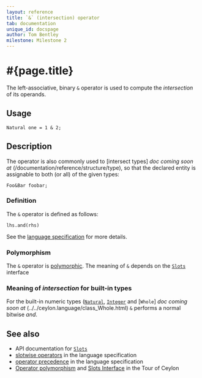```yaml
---
layout: reference
title: `&` (intersection) operator
tab: documentation
unique_id: docspage
author: Tom Bentley
milestone: Milestone 2
---
```


# #{page.title}

The left-associative, binary `&` operator is used to compute the 
*intersection* of its operands.

## Usage 

    Natural one = 1 & 2;

## Description

The operator is also commonly used to [intersect types] _doc coming soon at_ (/documentation/reference/structure/type), 
so that the declared entity is assignable to both (or all) of the given types:

    Foo&Bar foobar;

### Definition

The `&` operator is defined as follows:

    lhs.and(rhs)

See the [language specification](#{site.urls.spec}#slotwise) for 
more details.

### Polymorphism

The `&` operator is [polymorphic](/documentation/reference/operator/operator-polymorphism). 
The meaning of `&` depends on the 
[`Slots`](#{site.urls.apidoc}/ceylon/language/interface_Slots.html) interface 

### Meaning of *intersection* for built-in types

For the built-in numeric types ([`Natural`](#{site.urls.apidoc}/ceylon/language/class_Natural.html), 
[`Integer`](#{site.urls.apidoc}/ceylon/language/class_Integer.html) and
[`Whole`] _doc coming soon at_ (../../ceylon.language/class_Whole.html) 
`&` performs a normal bitwise *and*. 

## See also

* API documentation for [`Slots`](#{site.urls.apidoc}/ceylon/language/interface_Slots.html)
* [slotwise operators](#{site.urls.spec}#slotwise) in the 
  language specification
* [operator precedence](#{site.urls.spec}#operatorprecedence) in the 
  language specification
* [Operator polymorphism](/documentation/tour/language-module/#operator_polymorphism) 
  and 
  [Slots Interface](/documentation/tour/language-module/#the_slots_interface) 
  in the Tour of Ceylon

